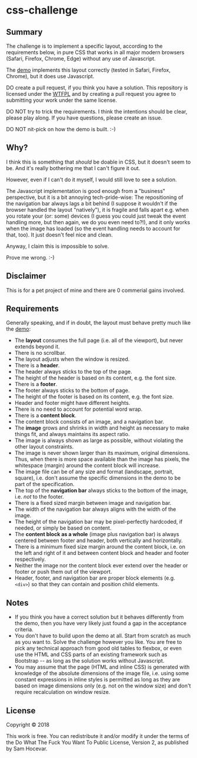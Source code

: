 # css-challenge

## Summary

The challenge is to implement a specific layout,
according to the requirements below,
in pure CSS that works in all major modern browsers (Safari, Firefox, Chrome, Edge)
without any use of Javascript.

The [demo](https://hsch.github.io/css-challenge/) implements this layout correctly
(tested in Safari, Firefox, Chrome),
but it does use Javascript.

DO create a pull request, if you think you have a solution.
This repository is licensed under the [WTFPL](http://www.wtfpl.net)
and by creating a pull request you agree to submitting your work
under the same license.

DO NOT try to trick the requirements.
I think the intentions should be clear, please play along.
If you have questions, please create an issue.

DO NOT nit-pick on how the demo is built. :-)

## Why?

I think this is something that _should_ be doable in CSS, but it doesn't seem to be.
And it's really bothering me that I can't figure it out.

However, even if I can't do it myself, I would still love to see a solution.

The Javascript implementation is good enough from a "business" perspective,
but it is a bit annoying tech-pride-wise:
The repositioning of the navigation bar always lags a bit behind
(I suppose it wouldn't if the browser handled the layout "natively"),
it is fragile and falls apart e.g. when you rotate your (or: some) devices
(I guess you could just tweak the event handling more, but then again, we do you even need to?!),
and it only works when the image has loaded
(so the event handling needs to account for that, too).
It just doesn't feel nice and clean.

Anyway, I claim this is impossible to solve.

Prove me wrong. :-)


## Disclaimer

This is for a pet project of mine and there are 0 commerial gains involved.

## Requirements

Generally speaking, and if in doubt, the layout must behave pretty much like the [demo](https://hsch.github.io/css-challenge/):

- The **layout** consumes the full page (i.e. all of the viewport),
  but never extends beyond it.
- There is no scrollbar.
- The layout adjusts when the window is resized.
- There is a **header**.
- The header always sticks to the top of the page.
- The height of the header is based on its content, e.g. the font size.
- There is a **footer**.
- The footer always sticks to the bottom of page.
- The height of the footer is based on its content, e.g. the font size.
- Header and footer might have different heights.
- There is no need to account for potential word wrap.
- There is a **content block**.
- The content block consists of an image, and a navigation bar.
- The **image** grows and shrinks in width and height as necessary to make things fit,
  and always maintains its aspect ratio.
- The image is always shown as large as possible,
  without violating the other layout constraints.
- The image is never shown larger than its maximum, original dimensions.
  Thus, when there is more space available than the image has pixels,
  the whitespace (margin) around the content block will increase.
- The image file can be of any size and format (landscape, portrait, square),
  i.e. don't assume the specific dimensions in the demo to be part of the specification.
- The top of the **navigation bar** always sticks to the bottom of the image, 
  i.e. _not_ to the footer.
- There is a fixed sized margin between image and navigation bar.
- The width of the navigation bar always aligns with the width of the image.
- The height of the navigation bar may be pixel-perfectly hardcoded, if needed,
  or simply be based on content.
- The **content block as a whole** (image plus navigation bar) is always centered
  between footer and header, both vertically and horizontally.
- There is a minimum fixed size margin around the content block,
  i.e. on the left and right of it
  and between content block and header and footer respectively.
- Neither the image nor the content block ever extend over the header or footer
  or push them out of the viewport.
- Header, footer, and navigation bar are proper block elements (e.g. `<div>`)
  so that they can contain and position child elements.

## Notes

- If you think you have a correct solution but it behaves differently from the demo,
  then you have very likely just found a gap in the acceptance criteria.
- You don't have to build upon the demo at all.
  Start from scratch as much as you want to.
  Solve the challenge however you like.
  You are free to pick any technical approach from good old tables to flexbox,
  or even use the HTML and CSS parts of an existing framework such as Bootstrap
  -- as long as the solution works without Javascript.
- You may assume that the page (HTML and inline CSS) is generated
  with knowledge of the absolute dimensions of the image file,
  i.e. using some constant expressions in inline styles is permitted
  as long as they are based on image dimensions only (e.g. not on the window size)
  and don't require recalculation on window resize.

## License

Copyright © 2018

This work is free. You can redistribute it and/or modify it under the
terms of the Do What The Fuck You Want To Public License, Version 2,
as published by Sam Hocevar.
